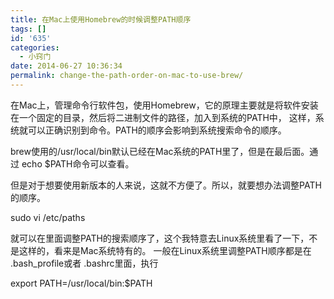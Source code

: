```yaml
---
title: 在Mac上使用Homebrew的时候调整PATH顺序
tags: []
id: '635'
categories:
  - 小窍门
date: 2014-06-27 10:36:34
permalink: change-the-path-order-on-mac-to-use-brew/
---
```


在Mac上，管理命令行软件包，使用Homebrew，它的原理主要就是将软件安装在一个固定的目录，然后将二进制文件的路径，加入到系统的PATH中，
这样，系统就可以正确识别到命令。PATH的顺序会影响到系统搜索命令的顺序。

brew使用的/usr/local/bin默认已经在Mac系统的PATH里了，但是在最后面。通过 echo $PATH命令可以查看。

但是对于想要使用新版本的人来说，这就不方便了。所以，就要想办法调整PATH的顺序。

sudo vi /etc/paths

就可以在里面调整PATH的搜索顺序了，这个我特意去Linux系统里看了一下，不是这样的，看来是Mac系统特有的。
一般在Linux系统里调整PATH顺序都是在 .bash_profile或者 .bashrc里面，执行

export PATH=/usr/local/bin:$PATH